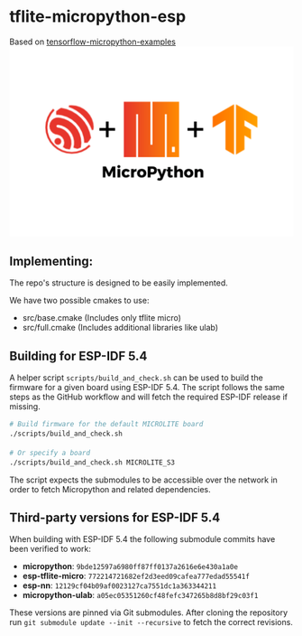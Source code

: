 # tflite-micropython-esp
Based on [tensorflow-micropython-examples](https://github.com/mocleiri/tensorflow-micropython-examples)
[![logo](assets/logo.png)]()

## Implementing:
The repo's structure is designed to be easily implemented.


We have two possible cmakes to use:
- src/base.cmake (Includes only tflite micro)
- src/full.cmake (Includes additional libraries like ulab)

## Building for ESP-IDF 5.4

A helper script `scripts/build_and_check.sh` can be used to build the firmware for a given board using ESP-IDF 5.4.  The script follows the same steps as the GitHub workflow and will fetch the required ESP-IDF release if missing.

```bash
# Build firmware for the default MICROLITE board
./scripts/build_and_check.sh

# Or specify a board
./scripts/build_and_check.sh MICROLITE_S3
```

The script expects the submodules to be accessible over the network in order to fetch Micropython and related dependencies.

## Third-party versions for ESP-IDF 5.4

When building with ESP-IDF 5.4 the following submodule commits have been verified to work:

- **micropython**: `9bde12597a6980ff87ff0137a2616e6e430a1a0e`
- **esp-tflite-micro**: `772214721682ef2d3eed09cafea777edad55541f`
- **esp-nn**: `12129cf04b09af0023127ca7551dc1a363344211`
- **micropython-ulab**: `a05ec05351260cf48fefc347265b8d8bf29c03f1`

These versions are pinned via Git submodules. After cloning the repository run
`git submodule update --init --recursive` to fetch the correct revisions.
